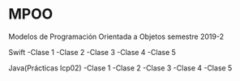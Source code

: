 # MPOO

Modelos de Programación Orientada a Objetos semestre 2019-2


Swift
  -Clase 1
  -Clase 2
  -Clase 3
  -Clase 4
  -Clase 5
  
 Java(Prácticas lcp02)
  -Clase 1
  -Clase 2
  -Clase 3
  -Clase 4
  -Clase 5
